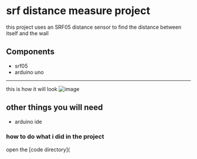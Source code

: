 # srf distance measure project
this project uses an SRF05 distance sensor to find the distance between itself and the wall

## Components
* srf05
* arduino uno
---------------------------
this is how it will look
![image](https://user-images.githubusercontent.com/72470675/151839108-6730b498-22ab-4a85-8cef-1f01106b8752.png)

## other things you will need
* arduino ide


### how to do what i did in the project
  open the [code directory](

